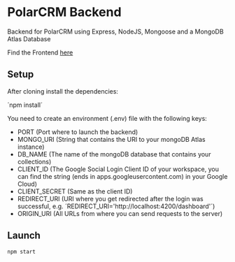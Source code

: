 # PolarCRM Backend
Backend for PolarCRM using Express, NodeJS, Mongoose and a MongoDB Atlas Database

Find the Frontend [here](https://github.com/gbcarlos/PolarCRM-Frontend)

## Setup
After cloning install the dependencies:

´npm install´

You need to create an environment (.env) file with the following keys:
- PORT (Port where to launch the backend)
- MONGO_URI (String that contains the URI to your mongoDB Atlas instance)
- DB_NAME (The name of the mongoDB database that contains your collections)
- CLIENT_ID (The Google Social Login Client ID of your workspace, you can find the string (ends in apps.googleusercontent.com) in your Google Cloud)
- CLIENT_SECRET (Same as the client ID)
- REDIRECT_URI (URI where you get redirected after the login was successful, e.g. ´REDIRECT_URI='http://localhost:4200/dashboard'´)
- ORIGIN_URI (All URLs from where you can send requests to the server)

## Launch

`npm start`
